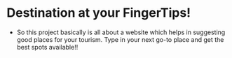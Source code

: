 # Destination at your FingerTips!
- So this project basically is all about a website which helps in suggesting good places for your tourism. Type in your next go-to place and get the best spots available!!

